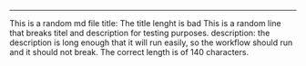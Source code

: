 ---

This is a random md file
title: The title lenght is bad
This is a random line that breaks titel and description for testing purposes.
description: the description is long enough that it will run easily, so the workflow should run and it should not break. The correct length is of 140 characters.
